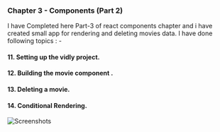 ### Chapter 3 - Components (Part 2)

I have Completed here Part-3 of react components chapter and i have created small app for rendering and deleting movies data.
I have done following topics : -

#### 11. Setting up the vidly project.
#### 12. Building the movie component .
#### 13. Deleting a movie. 
#### 14. Conditional Rendering.

![Screenshots](screenshot.png)
